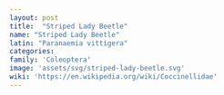 ```yaml
---
layout: post
title:  "Striped Lady Beetle"
name: "Striped Lady Beetle"
latin: "Paranaemia vittigera"
categories: 
family: 'Coleoptera'
image: 'assets/svg/striped-lady-beetle.svg'
wiki: 'https://en.wikipedia.org/wiki/Coccinellidae'
---
```

